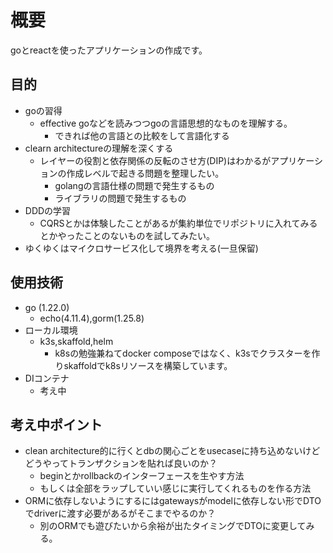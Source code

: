 # 概要
goとreactを使ったアプリケーションの作成です。
## 目的
* goの習得
  * effective goなどを読みつつgoの言語思想的なものを理解する。
    * できれば他の言語との比較をして言語化する
* clearn architectureの理解を深くする
  * レイヤーの役割と依存関係の反転のさせ方(DIP)はわかるがアプリケーションの作成レベルで起きる問題を整理したい。
    * golangの言語仕様の問題で発生するもの
    * ライブラリの問題で発生するもの
* DDDの学習
  *  CQRSとかは体験したことがあるが集約単位でリポジトリに入れてみるとかやったことのないものを試してみたい。
* ゆくゆくはマイクロサービス化して境界を考える(一旦保留)

## 使用技術
* go (1.22.0)
  * echo(4.11.4),gorm(1.25.8)
* ローカル環境
  * k3s,skaffold,helm
    * k8sの勉強兼ねてdocker composeではなく、k3sでクラスターを作りskaffoldでk8sリソースを構築しています。
* DIコンテナ
  * 考え中

## 考え中ポイント
* clean architecture的に行くとdbの関心ごとをusecaseに持ち込めないけどどうやってトランザクションを貼れば良いのか？
  *  beginとかrollbackのインターフェースを生やす方法
  *  もしくは全部をラップしていい感じに実行してくれるものを作る方法
* ORMに依存しないようにするにはgatewaysがmodelに依存しない形でDTOでdriverに渡す必要があるがそこまでやるのか？
  * 別のORMでも遊びたいから余裕が出たタイミングでDTOに変更してみる。  
